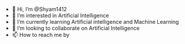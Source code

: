 - 👋 Hi, I’m @Shyam1412
- 👀 I’m interested in Artificial Intelligence 
- 🌱 I’m currently learning Artificial intelligence and Machine Learning 
- 💞️ I’m looking to collaborate on Artificial Intelligence 
- 📫 How to reach me  by 

<!---
Shyam1409/Shyam1409 is a ✨ special ✨ repository because its `README.md` (this file) appears on your GitHub profile.
You can click the Preview link to take a look at your changes.
--->
